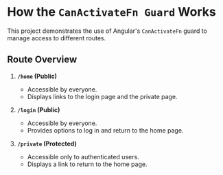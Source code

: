 # How the `CanActivateFn Guard` Works

This project demonstrates the use of Angular's `CanActivateFn` guard to manage access to different routes.

## Route Overview

1. **`/home` (Public)**
   - Accessible by everyone.
   - Displays links to the login page and the private page.

2. **`/login` (Public)**
   - Accessible by everyone.
   - Provides options to log in and return to the home page.

3. **`/private` (Protected)**
   - Accessible only to authenticated users.
   - Displays a link to return to the home page.
